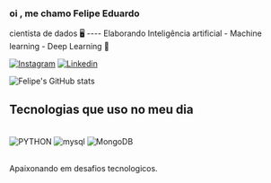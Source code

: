 ### oi , me chamo Felipe Eduardo
cientista de dados 🖥️
---- Elaborando Inteligência artificial - Machine learning - Deep Learning 🤖           


[![Instagram](https://res.cloudinary.com/practicaldev/image/fetch/s--Sg7TEMKA--/c_limit%2Cf_auto%2Cfl_progressive%2Cq_auto%2Cw_880/https://img.shields.io/badge/Instagram-E4405F%3Fstyle%3Dfor-the-badge%26logo%3Dinstagram%26logoColor%3Dwhite)](https://www.instagram.com/oficialp20?utm_source=qr&igsh=d3gzMzJkeGl2bHpq)
[![Linkedin](https://img.shields.io/badge/LinkedIn-0077B5?style=for-the-badge&logo=linkedin&logoColor=white)](FelipeE20)

![Felipe's GitHub stats](https://github-readme-stats.vercel.app/api?username=felipeeduardor&show_icons=true&theme=cobalt)


## Tecnologias que uso no meu dia 

<div style="display: inline_block"><br/>
  <img align="center" alt="PYTHON" src="https://img.shields.io/badge/Python-3776AB?style=for-the-badge&logo=python&logoColor=white" />
  <img align="center" alt="mysql" src="https://img.shields.io/badge/MySQL-00000F?style=for-the-badge&logo=mysql&logoColor=white" />
  <img align="center" alt="MongoDB" src="https://img.shields.io/badge/MongoDB-4EA94B?style=for-the-badge&logo=mongodb&logoColor=white" />
</div><br/>

Apaixonando em desafios tecnologicos.



